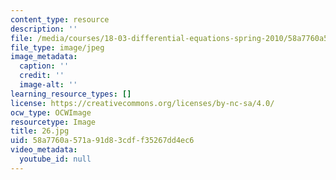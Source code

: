 ```yaml
---
content_type: resource
description: ''
file: /media/courses/18-03-differential-equations-spring-2010/58a7760a571a91d83cdff35267dd4ec6_26.jpg
file_type: image/jpeg
image_metadata:
  caption: ''
  credit: ''
  image-alt: ''
learning_resource_types: []
license: https://creativecommons.org/licenses/by-nc-sa/4.0/
ocw_type: OCWImage
resourcetype: Image
title: 26.jpg
uid: 58a7760a-571a-91d8-3cdf-f35267dd4ec6
video_metadata:
  youtube_id: null
---
```

